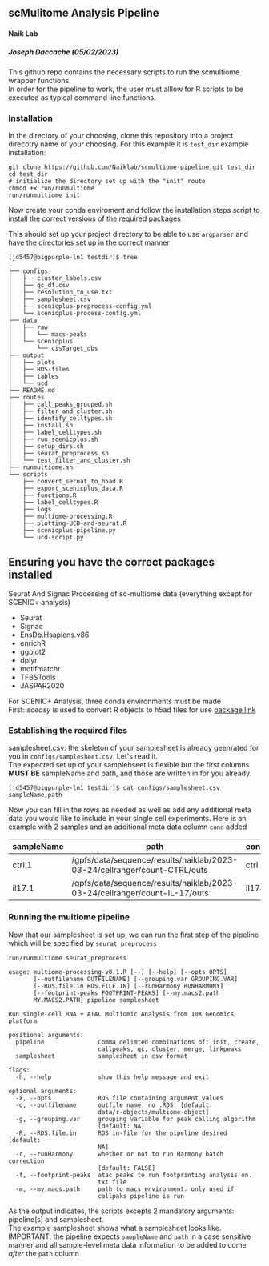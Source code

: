 ## scMulitome Analysis Pipeline
#### Naik Lab
##### Joseph Daccache (05/02/2023)
This github repo contains the necessary scripts to run the scmultiome wrapper functions.  
In order for the pipeline to work, the user must alllow for R scripts to be executed as typical command line functions.  

### Installation
In the directory of your choosing, clone this repository into a project direcotry name of your choosing. For this example it is `test_dir`
example installation:
```
git clone https://github.com/Naiklab/scmultiome-pipeline.git test_dir
cd test_dir
# initialize the directory set up with the "init" route
chmod +x run/runmultiome
run/runmultiome init
```
Now create your conda enviroment and follow the installation steps script to install the correct versions of the required packages




This should set up your project directory to be able to use `argparser` and have the directories set up in the correct manner
```
[jd5457@bigpurple-ln1 testdir]$ tree
.
├── configs
│   ├── cluster_labels.csv
│   ├── qc_df.csv
│   ├── resolution_to_use.txt
│   ├── samplesheet.csv
│   ├── scenicplus-preprocess-config.yml
│   └── scenicplus-process-config.yml
├── data
│   ├── raw
│   │   └── macs-peaks
│   └── scenicplus
│       └── cisTarget_dbs
├── output
│   ├── plots
│   ├── RDS-files
│   ├── tables
│   └── ucd
├── README.md
├── routes
│   ├── call_peaks_grouped.sh
│   ├── filter_and_cluster.sh
│   ├── identify_celltypes.sh
│   ├── install.sh
│   ├── label_celltypes.sh
│   ├── run_scenicplus.sh
│   ├── setup_dirs.sh
│   ├── seurat_preprocess.sh
│   └── test_filter_and_cluster.sh
├── runmultiome.sh
└── scripts
    ├── convert_seruat_to_h5ad.R
    ├── export_scenicplus_data.R
    ├── functions.R
    ├── label_celltypes.R
    ├── logs
    ├── multiome-processing.R
    ├── plotting-UCD-and-seurat.R
    ├── scenicplus-pipeline.py
    └── ucd-script.py
```
## Ensuring you have the correct packages installed
Seurat And Signac Processing of sc-multiome data (everything except for SCENIC+ analysis)
* Seurat
* Signac
* EnsDb.Hsapiens.v86
* enrichR
* ggplot2
* dplyr
* motifmatchr
* TFBSTools
* JASPAR2020

For SCENIC+ Analysis, three conda environments must be made  
First: *sceasy* is used to convert R objects to h5ad files for use [package link](https://github.com/cellgeni/sceasy)  



### Establishing the required files
samplesheet.csv: the skeleton of your samplesheet is already geenrated for you in `configs/samplesheet.csv`. Let's read it.  
The expected set up of your samplehseet is flexible but the first columns **MUST BE** sampleName and path, and those are written in for you already.
```
[jd5457@bigpurple-ln1 testdir]$ cat configs/samplesheet.csv
sampleName,path
```
Now you can fill in the rows as needed as well as add any additional meta data you would like to include in your single cell experiments. Here is an example with 2 samples and an additional meta data column `cond` added

| sampleName | path                                                                       | cond  |
| ---------- | -------------------------------------------------------------------------- | ----- |
| ctrl.1     | /gpfs/data/sequence/results/naiklab/2023-03-24/cellranger/count-CTRL/outs  | ctrl  |
| il17.1     | /gpfs/data/sequence/results/naiklab/2023-03-24/cellranger/count-IL-17/outs | il17a |


### Running the multiome pipeline
Now that our samplesheet is set up, we can run the first step of the pipeline which will be specified by `seurat_preprocess`
```
run/runmultiome seurat_preprocess
```




```
usage: multiome-processing-v0.1.R [--] [--help] [--opts OPTS]
       [--outfilename OUTFILENAME] [--grouping.var GROUPING.VAR]
       [--RDS.file.in RDS.FILE.IN] [--runHarmony RUNHARMONY]
       [--footprint-peaks FOOTPRINT-PEAKS] [--my.macs2.path
       MY.MACS2.PATH] pipeline samplesheet

Run single-cell RNA + ATAC Multiomic Analysis from 10X Genomics
platform

positional arguments:
  pipeline               Comma delimted combinations of: init, create,
                         callpeaks, qc, cluster, merge, linkpeaks
  samplesheet            samplesheet in csv format

flags:
  -h, --help             show this help message and exit

optional arguments:
  -x, --opts             RDS file containing argument values
  -o, --outfilename      outfile name, no .RDS! [default:
                         data/r-objects/multiome-object]
  -g, --grouping.var     grouping variable for peak calling algorithm
                         [default: NA]
  -R, --RDS.file.in      RDS in-file for the pipeline desired [default:
                         NA]
  -r, --runHarmony       whether or not to run Harmony batch correction
                         [default: FALSE]
  -f, --footprint-peaks  atac peaks to run footprinting analysis on.
                         txt file
  -m, --my.macs.path     path to macs environment. only used if
                         callpaks pipeline is run
```
As the output indicates, the scripts excepts 2 mandatory arguments: pipeline(s) and samplesheet.  
The example samplesheet shows what a samplesheet looks like.  
IMPORTANT: the pipeline expects `sampleName` and `path` in a case sensitive manner and all sample-level meta data information to be added to come *after* the `path` column
